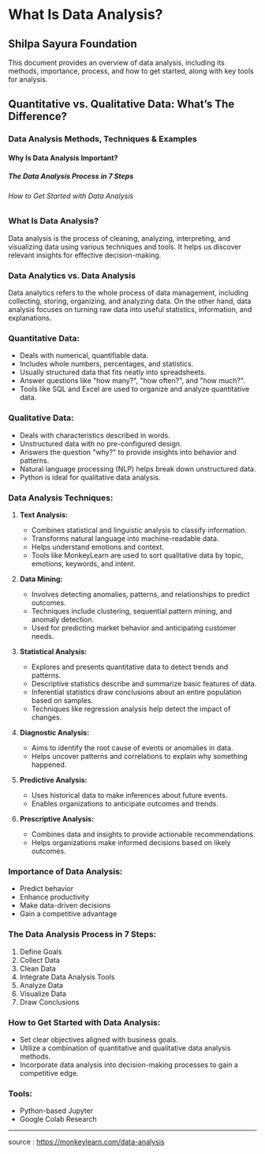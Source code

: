 # What Is Data Analysis?
## Shilpa Sayura Foundation 
This document provides an overview of data analysis, including its methods, importance, process, and how to get started, along with key tools for analysis.

## Quantitative vs. Qualitative Data: What’s The Difference?
### Data Analysis Methods, Techniques & Examples
#### Why Is Data Analysis Important?
##### The Data Analysis Process in 7 Steps
###### How to Get Started with Data Analysis

### What Is Data Analysis?
Data analysis is the process of cleaning, analyzing, interpreting, and visualizing data using various techniques and tools. It helps us discover relevant insights for effective decision-making.

### Data Analytics vs. Data Analysis
Data analytics refers to the whole process of data management, including collecting, storing, organizing, and analyzing data. On the other hand, data analysis focuses on turning raw data into useful statistics, information, and explanations.

### Quantitative Data:
- Deals with numerical, quantifiable data.
- Includes whole numbers, percentages, and statistics.
- Usually structured data that fits neatly into spreadsheets.
- Answer questions like "how many?", "how often?", and "how much?".
- Tools like SQL and Excel are used to organize and analyze quantitative data.

### Qualitative Data:
- Deals with characteristics described in words.
- Unstructured data with no pre-configured design.
- Answers the question "why?" to provide insights into behavior and patterns.
- Natural language processing (NLP) helps break down unstructured data.
- Python is ideal for qualitative data analysis.

### Data Analysis Techniques:
1. **Text Analysis:**
   - Combines statistical and linguistic analysis to classify information.
   - Transforms natural language into machine-readable data.
   - Helps understand emotions and context.
   - Tools like MonkeyLearn are used to sort qualitative data by topic, emotions, keywords, and intent.

2. **Data Mining:**
   - Involves detecting anomalies, patterns, and relationships to predict outcomes.
   - Techniques include clustering, sequential pattern mining, and anomaly detection.
   - Used for predicting market behavior and anticipating customer needs.

3. **Statistical Analysis:**
   - Explores and presents quantitative data to detect trends and patterns.
   - Descriptive statistics describe and summarize basic features of data.
   - Inferential statistics draw conclusions about an entire population based on samples.
   - Techniques like regression analysis help detect the impact of changes.

4. **Diagnostic Analysis:**
   - Aims to identify the root cause of events or anomalies in data.
   - Helps uncover patterns and correlations to explain why something happened.

5. **Predictive Analysis:**
   - Uses historical data to make inferences about future events.
   - Enables organizations to anticipate outcomes and trends.

6. **Prescriptive Analysis:**
   - Combines data and insights to provide actionable recommendations.
   - Helps organizations make informed decisions based on likely outcomes.

### Importance of Data Analysis:
- Predict behavior
- Enhance productivity
- Make data-driven decisions
- Gain a competitive advantage

### The Data Analysis Process in 7 Steps:
1. Define Goals
2. Collect Data
3. Clean Data
4. Integrate Data Analysis Tools
5. Analyze Data
6. Visualize Data
7. Draw Conclusions

### How to Get Started with Data Analysis:
- Set clear objectives aligned with business goals.
- Utilize a combination of quantitative and qualitative data analysis methods.
- Incorporate data analysis into decision-making processes to gain a competitive edge.

### Tools:
- Python-based Jupyter
- Google Colab Research

---




source : https://monkeylearn.com/data-analysis

